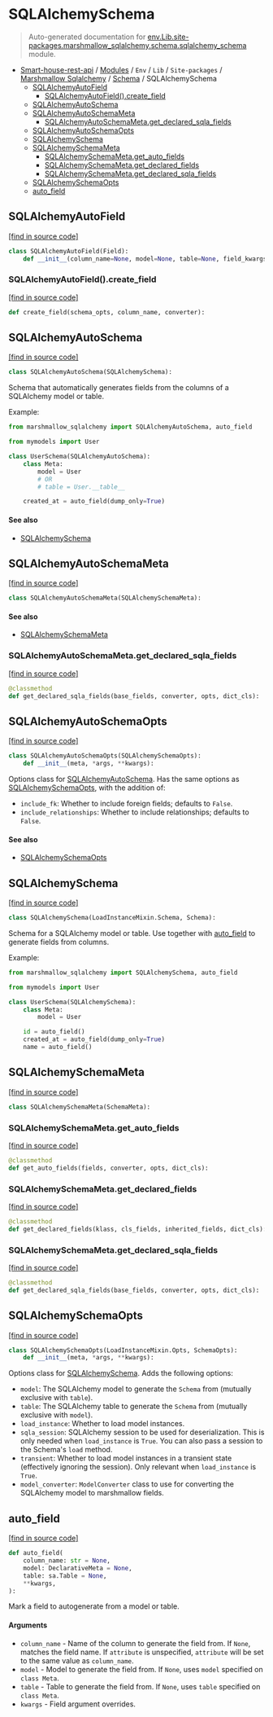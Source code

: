 # SQLAlchemySchema

> Auto-generated documentation for [env.Lib.site-packages.marshmallow_sqlalchemy.schema.sqlalchemy_schema](..\..\..\..\..\..\env\Lib\site-packages\marshmallow_sqlalchemy\schema\sqlalchemy_schema.py) module.

- [Smart-house-rest-api](..\..\..\..\..\README.md#description) / [Modules](..\..\..\..\..\MODULES.md#smart-house-rest-api-modules) / `Env` / `Lib` / `Site-packages` / [Marshmallow Sqlalchemy](..\index.md#marshmallow-sqlalchemy) / [Schema](index.md#schema) / SQLAlchemySchema
    - [SQLAlchemyAutoField](#sqlalchemyautofield)
        - [SQLAlchemyAutoField().create_field](#sqlalchemyautofieldcreate_field)
    - [SQLAlchemyAutoSchema](#sqlalchemyautoschema)
    - [SQLAlchemyAutoSchemaMeta](#sqlalchemyautoschemameta)
        - [SQLAlchemyAutoSchemaMeta.get_declared_sqla_fields](#sqlalchemyautoschemametaget_declared_sqla_fields)
    - [SQLAlchemyAutoSchemaOpts](#sqlalchemyautoschemaopts)
    - [SQLAlchemySchema](#sqlalchemyschema)
    - [SQLAlchemySchemaMeta](#sqlalchemyschemameta)
        - [SQLAlchemySchemaMeta.get_auto_fields](#sqlalchemyschemametaget_auto_fields)
        - [SQLAlchemySchemaMeta.get_declared_fields](#sqlalchemyschemametaget_declared_fields)
        - [SQLAlchemySchemaMeta.get_declared_sqla_fields](#sqlalchemyschemametaget_declared_sqla_fields)
    - [SQLAlchemySchemaOpts](#sqlalchemyschemaopts)
    - [auto_field](#auto_field)

## SQLAlchemyAutoField

[[find in source code]](..\..\..\..\..\..\env\Lib\site-packages\marshmallow_sqlalchemy\schema\sqlalchemy_schema.py#L13)

```python
class SQLAlchemyAutoField(Field):
    def __init__(column_name=None, model=None, table=None, field_kwargs):
```

### SQLAlchemyAutoField().create_field

[[find in source code]](..\..\..\..\..\..\env\Lib\site-packages\marshmallow_sqlalchemy\schema\sqlalchemy_schema.py#L25)

```python
def create_field(schema_opts, column_name, converter):
```

## SQLAlchemyAutoSchema

[[find in source code]](..\..\..\..\..\..\env\Lib\site-packages\marshmallow_sqlalchemy\schema\sqlalchemy_schema.py#L169)

```python
class SQLAlchemyAutoSchema(SQLAlchemySchema):
```

Schema that automatically generates fields from the columns of
a SQLAlchemy model or table.

Example: 

```python
from marshmallow_sqlalchemy import SQLAlchemyAutoSchema, auto_field

from mymodels import User

class UserSchema(SQLAlchemyAutoSchema):
    class Meta:
        model = User
        # OR
        # table = User.__table__

    created_at = auto_field(dump_only=True)
```

#### See also

- [SQLAlchemySchema](#sqlalchemyschema)

## SQLAlchemyAutoSchemaMeta

[[find in source code]](..\..\..\..\..\..\env\Lib\site-packages\marshmallow_sqlalchemy\schema\sqlalchemy_schema.py#L115)

```python
class SQLAlchemyAutoSchemaMeta(SQLAlchemySchemaMeta):
```

#### See also

- [SQLAlchemySchemaMeta](#sqlalchemyschemameta)

### SQLAlchemyAutoSchemaMeta.get_declared_sqla_fields

[[find in source code]](..\..\..\..\..\..\env\Lib\site-packages\marshmallow_sqlalchemy\schema\sqlalchemy_schema.py#L116)

```python
@classmethod
def get_declared_sqla_fields(base_fields, converter, opts, dict_cls):
```

## SQLAlchemyAutoSchemaOpts

[[find in source code]](..\..\..\..\..\..\env\Lib\site-packages\marshmallow_sqlalchemy\schema\sqlalchemy_schema.py#L68)

```python
class SQLAlchemyAutoSchemaOpts(SQLAlchemySchemaOpts):
    def __init__(meta, *args, **kwargs):
```

Options class for [SQLAlchemyAutoSchema](#sqlalchemyautoschema).
Has the same options as [SQLAlchemySchemaOpts](#sqlalchemyschemaopts), with the addition of:

- ``include_fk``: Whether to include foreign fields; defaults to `False`.
- ``include_relationships``: Whether to include relationships; defaults to `False`.

#### See also

- [SQLAlchemySchemaOpts](#sqlalchemyschemaopts)

## SQLAlchemySchema

[[find in source code]](..\..\..\..\..\..\env\Lib\site-packages\marshmallow_sqlalchemy\schema\sqlalchemy_schema.py#L145)

```python
class SQLAlchemySchema(LoadInstanceMixin.Schema, Schema):
```

Schema for a SQLAlchemy model or table.
Use together with [auto_field](#auto_field) to generate fields from columns.

Example: 

```python
from marshmallow_sqlalchemy import SQLAlchemySchema, auto_field

from mymodels import User

class UserSchema(SQLAlchemySchema):
    class Meta:
        model = User

    id = auto_field()
    created_at = auto_field(dump_only=True)
    name = auto_field()
```

## SQLAlchemySchemaMeta

[[find in source code]](..\..\..\..\..\..\env\Lib\site-packages\marshmallow_sqlalchemy\schema\sqlalchemy_schema.py#L84)

```python
class SQLAlchemySchemaMeta(SchemaMeta):
```

### SQLAlchemySchemaMeta.get_auto_fields

[[find in source code]](..\..\..\..\..\..\env\Lib\site-packages\marshmallow_sqlalchemy\schema\sqlalchemy_schema.py#L101)

```python
@classmethod
def get_auto_fields(fields, converter, opts, dict_cls):
```

### SQLAlchemySchemaMeta.get_declared_fields

[[find in source code]](..\..\..\..\..\..\env\Lib\site-packages\marshmallow_sqlalchemy\schema\sqlalchemy_schema.py#L85)

```python
@classmethod
def get_declared_fields(klass, cls_fields, inherited_fields, dict_cls):
```

### SQLAlchemySchemaMeta.get_declared_sqla_fields

[[find in source code]](..\..\..\..\..\..\env\Lib\site-packages\marshmallow_sqlalchemy\schema\sqlalchemy_schema.py#L97)

```python
@classmethod
def get_declared_sqla_fields(base_fields, converter, opts, dict_cls):
```

## SQLAlchemySchemaOpts

[[find in source code]](..\..\..\..\..\..\env\Lib\site-packages\marshmallow_sqlalchemy\schema\sqlalchemy_schema.py#L44)

```python
class SQLAlchemySchemaOpts(LoadInstanceMixin.Opts, SchemaOpts):
    def __init__(meta, *args, **kwargs):
```

Options class for [SQLAlchemySchema](#sqlalchemyschema).
Adds the following options:

- ``model``: The SQLAlchemy model to generate the `Schema` from (mutually exclusive with ``table``).
- ``table``: The SQLAlchemy table to generate the `Schema` from (mutually exclusive with ``model``).
- ``load_instance``: Whether to load model instances.
- ``sqla_session``: SQLAlchemy session to be used for deserialization.
    This is only needed when ``load_instance`` is `True`. You can also pass a session to the Schema's `load` method.
- ``transient``: Whether to load model instances in a transient state (effectively ignoring the session).
    Only relevant when ``load_instance`` is `True`.
- ``model_converter``: `ModelConverter` class to use for converting the SQLAlchemy model to marshmallow fields.

## auto_field

[[find in source code]](..\..\..\..\..\..\env\Lib\site-packages\marshmallow_sqlalchemy\schema\sqlalchemy_schema.py#L191)

```python
def auto_field(
    column_name: str = None,
    model: DeclarativeMeta = None,
    table: sa.Table = None,
    **kwargs,
):
```

Mark a field to autogenerate from a model or table.

#### Arguments

- `column_name` - Name of the column to generate the field from.
    If ``None``, matches the field name. If ``attribute`` is unspecified,
    ``attribute`` will be set to the same value as ``column_name``.
- `model` - Model to generate the field from.
    If ``None``, uses ``model`` specified on ``class Meta``.
- `table` - Table to generate the field from.
    If ``None``, uses ``table`` specified on ``class Meta``.
- `kwargs` - Field argument overrides.
